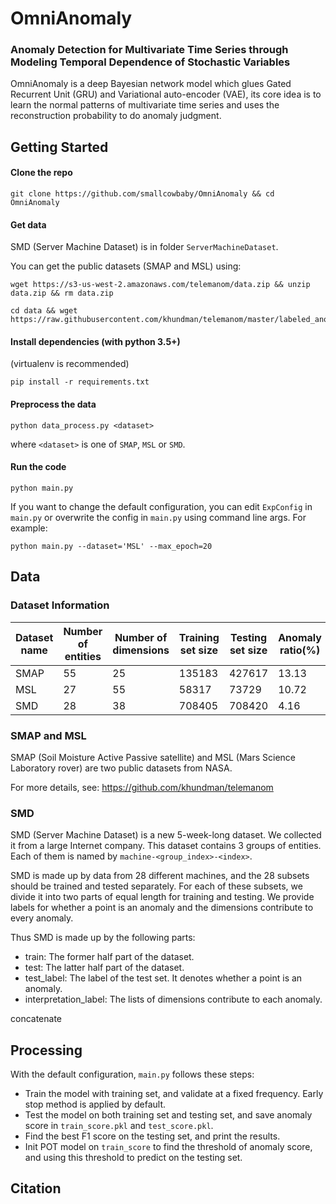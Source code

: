 # OmniAnomaly



### Anomaly Detection for Multivariate Time Series through Modeling Temporal Dependence of Stochastic Variables

OmniAnomaly is a deep Bayesian network model which glues Gated Recurrent Unit (GRU) and Variational auto-encoder (VAE), its core idea is to learn the normal patterns of multivariate time series and uses the reconstruction probability to do anomaly judgment. 



## Getting Started

#### Clone the repo

```
git clone https://github.com/smallcowbaby/OmniAnomaly && cd OmniAnomaly
```

#### Get data

SMD (Server Machine Dataset) is in folder `ServerMachineDataset`. 

You can get the public datasets (SMAP and MSL) using:

```shell
wget https://s3-us-west-2.amazonaws.com/telemanom/data.zip && unzip data.zip && rm data.zip

cd data && wget https://raw.githubusercontent.com/khundman/telemanom/master/labeled_anomalies.csv
```

#### Install dependencies (with python 3.5+) 

(virtualenv is recommended)

```shell
pip install -r requirements.txt
```

#### Preprocess the data

```shell
python data_process.py <dataset>
```

where `<dataset>` is one of `SMAP`, `MSL` or `SMD`.

#### Run the code

```
python main.py
```

If you want to change the default configuration, you can edit `ExpConfig` in `main.py` or overwrite the config in `main.py` using command line args. For example:

```
python main.py --dataset='MSL' --max_epoch=20
```



## Data

### Dataset Information

| Dataset name| Number of entities | Number of dimensions | Training set size |Testing set size |Anomaly ratio(%)|
|------|----|----|--------|--------|-------|
| SMAP | 55 | 25 | 135183 | 427617 | 13.13 |
|MSL | 27 | 55 | 58317 | 73729 | 10.72|
|SMD | 28 |38 | 708405 | 708420 | 4.16 |



### SMAP and MSL

SMAP (Soil Moisture Active Passive satellite) and MSL (Mars Science Laboratory rover) are two public datasets from NASA.

For more details, see: <https://github.com/khundman/telemanom>



### SMD

SMD (Server Machine Dataset) is a new 5-week-long dataset. We collected it from a large Internet company. This dataset contains 3 groups of entities. Each of them is named by `machine-<group_index>-<index>`.

SMD is made up by data from 28 different machines, and the 28 subsets should be trained and tested separately. For each of these subsets, we divide it into two parts of equal length for training and testing. We provide labels for whether a point is an anomaly and the dimensions contribute to every anomaly.

Thus SMD is made up by the following parts:

* train: The former half part of the dataset.
* test: The latter half part of the dataset.
* test_label: The label of the test set. It denotes whether a point is an anomaly. 
* interpretation_label: The lists of dimensions contribute to each anomaly.

concatenate



## Processing

With the default configuration, `main.py` follows these steps:

* Train the model with training set, and validate at a fixed frequency. Early stop method is applied by default.
* Test the model on both training set and testing set, and save anomaly score in `train_score.pkl` and `test_score.pkl`.
* Find the best F1 score on the testing set, and print the results.
* Init POT model on `train_score` to find the threshold of anomaly score, and using this threshold to predict on the testing set.



## Citation

```

```





